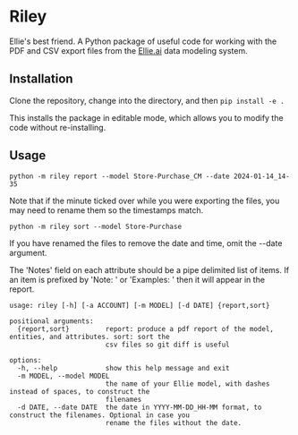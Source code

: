 # Riley

Ellie's best friend.  A Python package of useful code for working with the
PDF and CSV export files from the [Ellie.ai](https://www.ellie.ai/)
data modeling system.

## Installation

Clone the repository, change into the directory, and then `pip install -e .`

This installs the package in editable mode, which allows you to modify the code without re-installing.

## Usage

```
python -m riley report --model Store-Purchase_CM --date 2024-01-14_14-35
```

Note that if the minute ticked over while you were exporting the files, you may need to rename them so the timestamps match.

```
python -m riley sort --model Store-Purchase
```

If you have renamed the files to remove the date and time, omit the --date argument.

The 'Notes' field on each attribute should be a pipe delimited list of items.  If an item is prefixed by 'Note: ' or 'Examples: ' then it will appear in the report.

```
usage: riley [-h] [-a ACCOUNT] [-m MODEL] [-d DATE] {report,sort}

positional arguments:
  {report,sort}         report: produce a pdf report of the model, entities, and attributes. sort: sort the
                        csv files so git diff is useful

options:
  -h, --help            show this help message and exit
  -m MODEL, --model MODEL
                        the name of your Ellie model, with dashes instead of spaces, to construct the
                        filenames
  -d DATE, --date DATE  the date in YYYY-MM-DD_HH-MM format, to construct the filenames. Optional in case you
                        rename the files without the date.
```